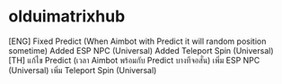 # olduimatrixhub
[ENG] Fixed Predict (When Aimbot with Predict it will random position sometime) Added ESP NPC (Universal) Added Teleport Spin (Universal)  [TH] แก้ไข Predict (เวลา Aimbot พร้อมกับ Predict บางทีจอสั่น) เพิ่ม ESP NPC (Universal) เพิ่ม Teleport Spin (Universal)
